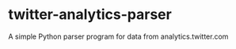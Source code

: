 twitter-analytics-parser
========================

A simple Python parser program for data from analytics.twitter.com
